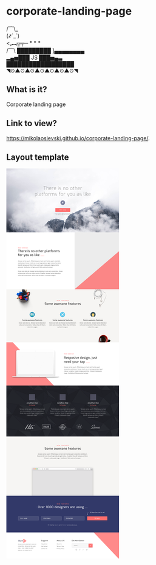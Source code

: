 # corporate-landing-page

  /﹋\\_  
  (҂`_´)  
  <,︻╦╤─ * * *  
  /﹋\ █████████ ]▄▄▄▄▄▄▄▄  
  ▂▄▅███  JS  ███▅▄▃  
  ██████████████████  
  ◥⊙▲⊙▲⊙▲⊙▲⊙▲⊙▲⊙◥  

  What is it?
  -----------

  Corporate landing page


  Link to view?
  -----------
  https://mikolaosievski.github.io/corporate-landing-page/.


  ## Layout template
  ![alt-текст](./template/corporate-landing-page.png "Layout template")
